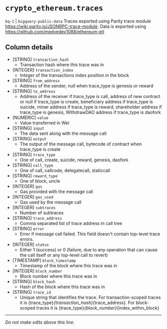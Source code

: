 # `crypto_ethereum.traces`
`bq-1` | `bigquery-public-data`
Traces exported using Parity trace module https://wiki.parity.io/JSONRPC-trace-module.
Data is exported using https://github.com/medvedev1088/ethereum-etl


## Column details
* [STRING]    `transaction_hash`
  - Transaction hash where this trace was in
* [INTEGER]   `transaction_index`
  - Integer of the transactions index position in the block
* [STRING]    `from_address`
  - Address of the sender, null when trace_type is genesis or reward
* [STRING]    `to_address`
  - Address of the receiver if trace_type is call, address of new contract or null if trace_type is create, beneficiary address if trace_type is suicide, miner address if trace_type is reward, shareholder address if trace_type is genesis, WithdrawDAO address if trace_type is daofork
* [NUMERIC]   `value`
  - Value transferred in Wei
* [STRING]    `input`
  - The data sent along with the message call
* [STRING]    `output`
  - The output of the message call, bytecode of contract when trace_type is create
* [STRING]    `trace_type`
  - One of call, create, suicide, reward, genesis, daofork
* [STRING]    `call_type`
  - One of call, callcode, delegatecall, staticcall
* [STRING]    `reward_type`
  - One of block, uncle
* [INTEGER]   `gas`
  - Gas provided with the message call
* [INTEGER]   `gas_used`
  - Gas used by the message call
* [INTEGER]   `subtraces`
  - Number of subtraces
* [STRING]    `trace_address`
  - Comma separated list of trace address in call tree
* [STRING]    `error`
  - Error if message call failed. This field doesn't contain top-level trace errors.
* [INTEGER]   `status`
  - Either 1 (success) or 0 (failure, due to any operation that can cause the call itself or any top-level call to revert)
* [TIMESTAMP] `block_timestamp`
  - Timestamp of the block where this trace was in
* [INTEGER]   `block_number`
  - Block number where this trace was in
* [STRING]    `block_hash`
  - Hash of the block where this trace was in
* [STRING]    `trace_id`
  - Unique string that identifies the trace. For transaction-scoped traces it is {trace_type}_{transaction_hash}_{trace_address}. For block-scoped traces it is {trace_type}_{block_number}_{index_within_block}

-------------------------------------------------------------------------------
*Do not make edits above this line.*
